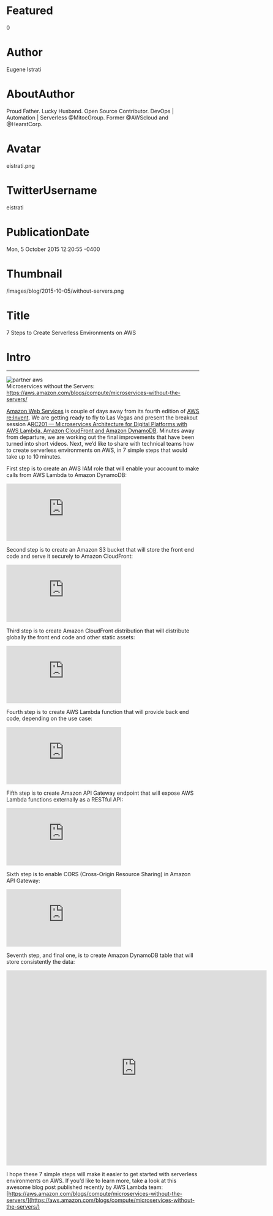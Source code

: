 # Featured
0

# Author
Eugene Istrati

# AboutAuthor
Proud Father. Lucky Husband. Open Source Contributor. DevOps | Automation | Serverless @MitocGroup. Former @AWScloud and @HearstCorp.

# Avatar
eistrati.png

# TwitterUsername
eistrati

# PublicationDate
Mon, 5 October 2015 12:20:55 -0400

# Thumbnail
/images/blog/2015-10-05/without-servers.png

# Title
7 Steps to Create Serverless Environments on AWS

# Intro

---

<div class="padd25px">
    <img src="/images/blog/2015-10-05/without-servers.png" alt="partner aws" />
    <div class="center img-description">Microservices without the Servers:
      <a href="https://aws.amazon.com/blogs/compute/microservices-without-the-servers/">https://aws.amazon.com/blogs/compute/microservices-without-the-servers/</a>
    </div>
</div>

[Amazon Web Services](https://aws.amazon.com/) is couple of days away from its fourth edition of [AWS re:Invent](https://reinvent.awsevents.com/). We are getting ready to fly to Las Vegas and present the breakout session A[RC201 — Microservices Architecture for Digital Platforms with AWS Lambda, Amazon CloudFront and Amazon DynamoDB](https://www.portal.reinvent.awsevents.com/connect/sessionDetail.ww?SESSION_ID=1646&tclass=popup). Minutes away from departure, we are working out the final improvements that have been turned into short videos. Next, we’d like to share with technical teams how to create serverless environments on AWS, in 7 simple steps that would take up to 10 minutes.

First step is to create an AWS IAM role that will enable your account to make calls from AWS Lambda to Amazon DynamoDB:

<div class="iframe-container">
  <iframe src="https://www.youtube.com/embed/KKp4G7ELE80" frameborder="0" allow="accelerometer; autoplay; encrypted-media; gyroscope; picture-in-picture" allowfullscreen></iframe>
</div>

Second step is to create an Amazon S3 bucket that will store the front end code and serve it securely to Amazon CloudFront:

<div class="iframe-container">
  <iframe src="https://www.youtube.com/embed/W_X6xb2ZZHA" frameborder="0" allow="accelerometer; autoplay; encrypted-media; gyroscope; picture-in-picture" allowfullscreen></iframe>
</div>

Third step is to create Amazon CloudFront distribution that will distribute globally the front end code and other static assets:

<div class="iframe-container">
  <iframe src="https://www.youtube.com/embed/1IKAHayNGPI" frameborder="0" allow="accelerometer; autoplay; encrypted-media; gyroscope; picture-in-picture" allowfullscreen></iframe>
</div>

Fourth step is to create AWS Lambda function that will provide back end code, depending on the use case:

<div class="iframe-container">
  <iframe src="https://www.youtube.com/embed/dIaCmFu1BfI" frameborder="0" allow="accelerometer; autoplay; encrypted-media; gyroscope; picture-in-picture" allowfullscreen></iframe>
</div>

Fifth step is to create Amazon API Gateway endpoint that will expose AWS Lambda functions externally as a RESTful API:

<div class="iframe-container">
  <iframe src="https://www.youtube.com/embed/aX2-nzlelP4" frameborder="0" allow="accelerometer; autoplay; encrypted-media; gyroscope; picture-in-picture" allowfullscreen></iframe>
</div>

Sixth step is to enable CORS (Cross-Origin Resource Sharing) in Amazon API Gateway:

<div class="iframe-container">
  <iframe src="https://www.youtube.com/embed/NwNsTIF9W_Y" frameborder="0" allow="accelerometer; autoplay; encrypted-media; gyroscope; picture-in-picture" allowfullscreen></iframe>
</div>

Seventh step, and final one, is to create Amazon DynamoDB table that will store consistently the data:

<div class="iframe-container">
  <iframe width="680" height="510" src="https://www.youtube.com/embed/7ciIrFC_hP8" frameborder="0" allow="accelerometer; autoplay; encrypted-media; gyroscope; picture-in-picture" allowfullscreen></iframe>
</div>

I hope these 7 simple steps will make it easier to get started with serverless environments on AWS. If you’d like to learn more, take a look at this awesome blog post published recently by AWS Lambda team: [https://aws.amazon.com/blogs/compute/microservices-without-the-servers/](https://aws.amazon.com/blogs/compute/microservices-without-the-servers/)
